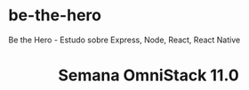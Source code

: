 # be-the-hero
Be the Hero - Estudo sobre Express, Node, React, React Native


<h1 align=center>
Semana OmniStack 11.0
</h1>
